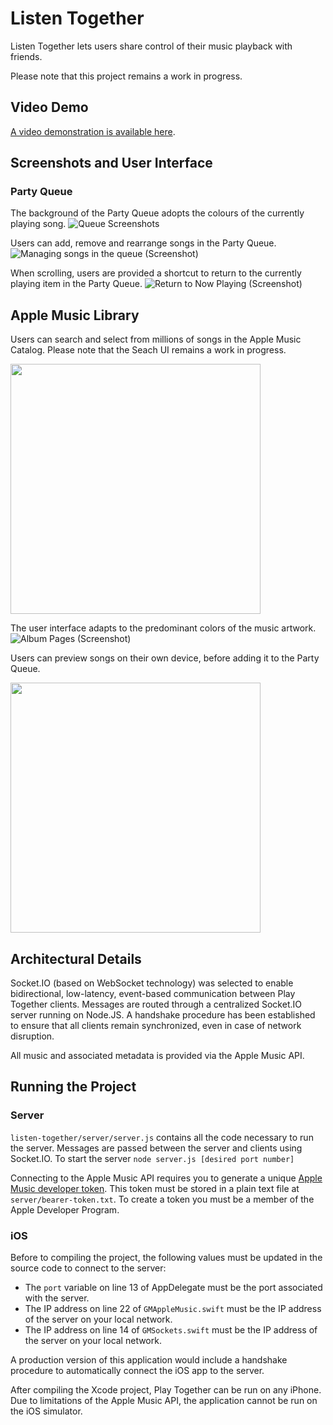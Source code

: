 # Listen Together
Listen Together lets users share control of their music playback with friends.

Please note that this project remains a work in progress.

## Video Demo
[A video demonstration is available here](https://youtu.be/TglLpBrY1bg).

## Screenshots and User Interface
### Party Queue
The background of the Party Queue adopts the colours of the currently playing song.
![Queue Screenshots](https://i.imgur.com/gLOND0K.png)

Users can add, remove and rearrange songs in the Party Queue.
![Managing songs in the queue (Screenshot)](https://i.imgur.com/2rS3pT7.png)

When scrolling, users are provided a shortcut to return to the currently playing item in the Party Queue.
![Return to Now Playing (Screenshot)](https://i.imgur.com/2bHYjnQ.png)

## Apple Music Library
Users can search and select from millions of songs in the Apple Music Catalog. Please note that the Seach UI remains a work in progress.

<img src="https://i.imgur.com/yAzCktu.png" width="400">

The user interface adapts to the predominant colors of the music artwork.
![Album Pages (Screenshot)](https://i.imgur.com/AZ1rCID.png)

Users can preview songs on their own device, before adding it to the Party Queue.

<img src="https://i.imgur.com/bjzyU63.png" width="400">

## Architectural Details
Socket.IO (based on WebSocket technology) was selected to enable bidirectional, low-latency, event-based communication between Play Together clients. Messages are routed through a centralized Socket.IO server running on Node.JS. A handshake procedure has been established to ensure that all clients remain synchronized, even in case of network disruption.

All music and associated metadata is provided via the Apple Music API.

## Running the Project
### Server
`listen-together/server/server.js` contains all the code necessary to run the server. Messages are passed between the server and clients using Socket.IO. To start the server `node server.js [desired port number]`

Connecting to the Apple Music API requires you to generate a unique [Apple Music developer token](https://developer.apple.com/documentation/applemusicapi/generating_developer_tokens). This token must be stored in a plain text file at `server/bearer-token.txt`. To create a token you must be a member of the Apple Developer Program.

### iOS
Before to compiling the project, the following values must be updated in the source code to connect to the server:
* The `port` variable on line 13 of AppDelegate must be the port associated with the server.
* The IP address on line 22 of `GMAppleMusic.swift` must be the IP address of the server on your local network.
* The IP address on line 14 of `GMSockets.swift` must be the IP address of the server on your local network.

A production version of this application would include a handshake procedure to automatically connect the iOS app to the server.

After compiling the Xcode project, Play Together can be run on any iPhone. Due to limitations of the Apple Music API, the application cannot be run on the iOS simulator.
